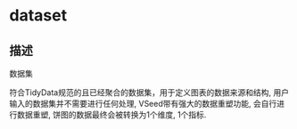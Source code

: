 # dataset
## 描述
数据集

符合TidyData规范的且已经聚合的数据集，用于定义图表的数据来源和结构, 用户输入的数据集并不需要进行任何处理, VSeed带有强大的数据重塑功能, 会自行进行数据重塑, 饼图的数据最终会被转换为1个维度, 1个指标.

